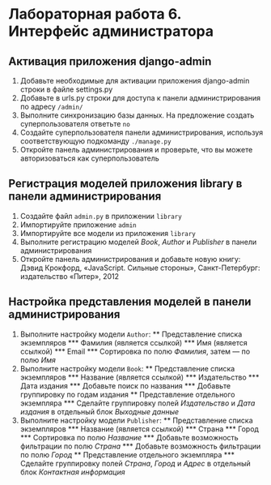 # Лабораторная работа 6. Интерфейс администратора

## Активация приложения django-admin

1. Добавьте необходимые для активации приложения django-admin строки в файле settings.py
1. Добавьте в urls.py строки для доступа к панели администрирования по адресу `/admin/`
1. Выполните синхронизацию базы данных. На предложение создать суперпользователя ответьте `no`
1. Создайте суперпользователя панели администрирования, используя соответствующую подкоманду `./manage.py`
1. Откройте панель администрирования и проверьте, что вы можете авторизоваться как суперпользователь

## Регистрация моделей приложения library в панели администрирования

1. Создайте файл `admin.py` в приложении `library`
1. Импортируйте приложение `admin`
1. Импортируйте все модели из приложения `library`
1. Выполните регистрацию моделей *Book*, *Author* и *Publisher* в панели администрирования
1. Откройте панель администрирования и добавьте новую книгу:
	Дэвид Крокфорд, «JavaScript. Сильные стороны», Санкт-Петербург: издательство «Питер», 2012

## Настройка представления моделей в панели администрирования

1. Выполните настройку модели `Author`:
 ** Представление списка экземпляров
 *** Фамилия (является ссылкой)
 *** Имя (является ссылкой)
 *** Email
 *** Сортировка по полю *Фамилия*, затем — по полю *Имя*
1. Выполните настройку модели `Book`:
 ** Представление списка экземпляров
 *** Название (является ссылкой)
 *** Издательство
 *** Дата издания
 *** Добавьте поиск по названия
 *** Добавьте группировку по годам издания
 ** Представление отдельного экземпляра
 *** Сделайте группировку полей *Издательство* и *Дата издания* в отдельный блок *Выходные данные*
1. Выполните настройку модели `Publisher`:
 ** Представление списка экземпляров
 *** Название (является ссылкой)
 *** Страна
 *** Город
 *** Сортировка по полю *Название*
 *** Добавьте возможность фильтрации по полю *Страна*
 *** Добавьте возможность фильтрации по полю *Город*
 ** Представление отдельного экземпляра
 *** Сделайте группировку полей *Страна*, *Город* и *Адрес* в отдельный блок *Контактная информация*